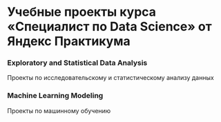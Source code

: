 # Учебные проекты курса «Специалист по Data Science» от Яндекс Практикума

### Exploratory and Statistical Data Analysis
Проекты по исследовательскому и статистическому анализу данных

### Machine Learning Modeling
Проекты по машинному обучению
